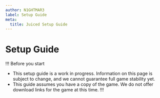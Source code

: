 ```yaml
---
author: N1GHTMAR3
label: Setup Guide
meta:
  title: Juiced Setup Guide
---
```

# Setup Guide

!!! Before you start
* This setup guide is a work in progress. Information on this page is subject to change, and we cannot guarantee full game stability yet.
* This guide assumes you have a copy of the game. We do not offer download links for the game at this time.
!!!

